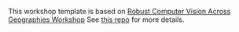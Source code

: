 This workshop template is based on [Robust Computer Vision Across Geographies Workshop](https://geonet-challenge.github.io/ICCV2023/index.html)
See [this repo](https://github.com/geonet-challenge/geonet-challenge.github.io) for more details.
